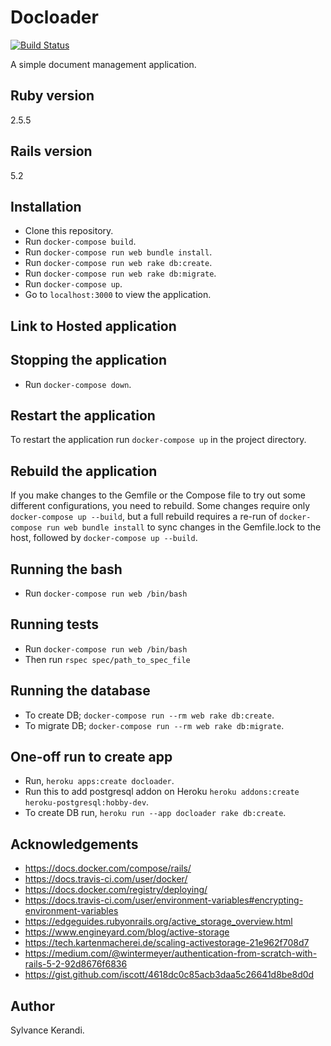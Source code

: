 # Docloader
[![Build Status](https://travis-ci.org/Sylvance/docloader.svg?branch=master)](https://travis-ci.org/Sylvance/docloader)

A simple document management application.

## Ruby version

2.5.5

## Rails version

5.2

## Installation

- Clone this repository.
- Run `docker-compose build`.
- Run `docker-compose run web bundle install`.
- Run `docker-compose run web rake db:create`.
- Run `docker-compose run web rake db:migrate`.
- Run `docker-compose up`.
- Go to `localhost:3000` to view the application.

## Link to Hosted application

## Stopping the application

- Run `docker-compose down`.

## Restart the application

To restart the application run `docker-compose up` in the project directory.

## Rebuild the application

If you make changes to the Gemfile or the Compose file to try out some different configurations, you need to rebuild. Some changes require only `docker-compose up --build`, but a full rebuild requires a re-run of `docker-compose run web bundle install` to sync changes in the Gemfile.lock to the host, followed by `docker-compose up --build`.

## Running the bash

- Run `docker-compose run web /bin/bash`

## Running tests

- Run `docker-compose run web /bin/bash`
- Then run `rspec spec/path_to_spec_file`

## Running the database

- To create DB; `docker-compose run --rm web rake db:create`.
- To migrate DB; `docker-compose run --rm web rake db:migrate`.
  
## One-off run to create app

- Run, `heroku apps:create docloader`.
- Run this to add postgresql addon on Heroku `heroku addons:create heroku-postgresql:hobby-dev`.
- To create DB run, `heroku run --app docloader rake db:create`.

## Acknowledgements

- <https://docs.docker.com/compose/rails/>
- <https://docs.travis-ci.com/user/docker/>
- <https://docs.docker.com/registry/deploying/>
- <https://docs.travis-ci.com/user/environment-variables#encrypting-environment-variables>
- <https://edgeguides.rubyonrails.org/active_storage_overview.html>
- <https://www.engineyard.com/blog/active-storage>
- <https://tech.kartenmacherei.de/scaling-activestorage-21e962f708d7>
- <https://medium.com/@wintermeyer/authentication-from-scratch-with-rails-5-2-92d8676f6836>
- <https://gist.github.com/iscott/4618dc0c85acb3daa5c26641d8be8d0d>

## Author

Sylvance Kerandi.
